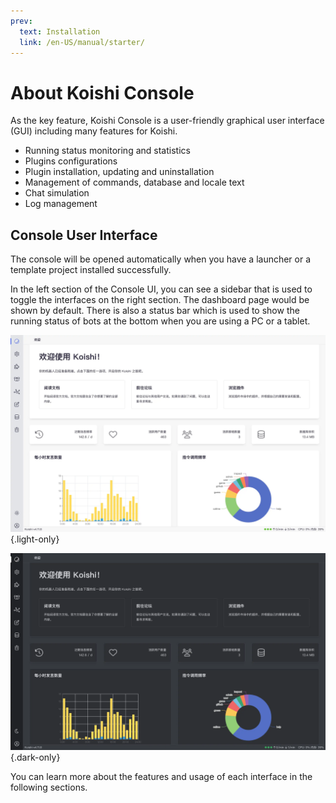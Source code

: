 ```yaml
---
prev:
  text: Installation
  link: /en-US/manual/starter/
---
```


# About Koishi Console

As the key feature, Koishi Console is a user-friendly graphical user interface (GUI) including many features for Koishi.

- Running status monitoring and statistics
- Plugins configurations
- Plugin installation, updating and uninstallation
- Management of commands, database and locale text
- Chat simulation
- Log management

## Console User Interface

The console will be opened automatically when you have a launcher or a template project installed successfully.

In the left section of the Console UI, you can see a sidebar that is used to toggle the interfaces on the right section. The dashboard page would be shown by default. There is also a status bar which is used to show the running status of bots at the bottom when you are using a PC or a tablet.

![home](/manual/console/home.light.webp) {.light-only}

![home](/manual/console/home.dark.webp) {.dark-only}

You can learn more about the features and usage of each interface in the following sections.
